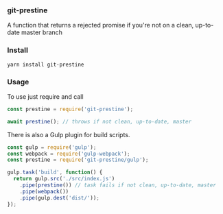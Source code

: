 ### git-prestine

A function that returns a rejected promise if you're not on a clean, up-to-date master branch

### Install

```
yarn install git-prestine
```

### Usage

To use just require and call

```js
const prestine = require('git-prestine');

await prestine(); // throws if not clean, up-to-date, master
```

There is also a Gulp plugin for build scripts.

```js
const gulp = require('gulp');
const webpack = require('gulp-webpack');
const prestine = require('git-prestine/gulp');

gulp.task('build', function() {
  return gulp.src('./src/index.js')
    .pipe(prestine()) // task fails if not clean, up-to-date, master
    .pipe(webpack())
    .pipe(gulp.dest('dist/'));
});
```

